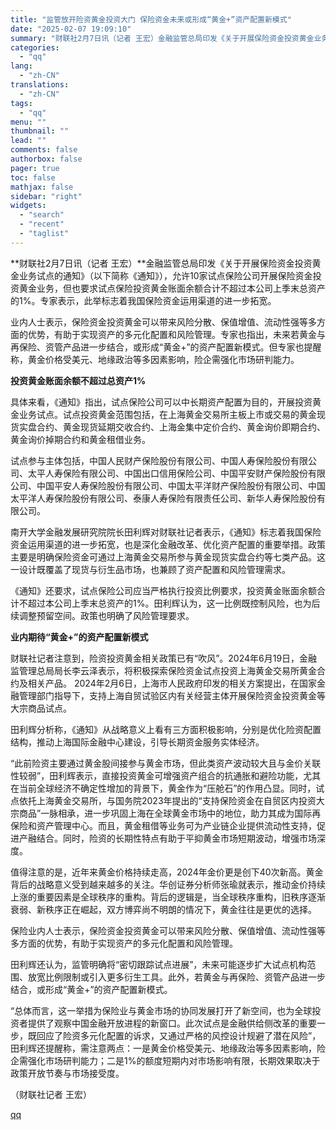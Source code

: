 ```yaml
---
title: "监管放开险资黄金投资大门 保险资金未来或形成“黄金+”资产配置新模式"
date: "2025-02-07 19:09:10"
summary: "财联社2月7日讯（记者 王宏）金融监管总局印发《关于开展保险资金投资黄金业务试点的通知》（以下简称《..."
categories:
  - "qq"
lang:
  - "zh-CN"
translations:
  - "zh-CN"
tags:
  - "qq"
menu: ""
thumbnail: ""
lead: ""
comments: false
authorbox: false
pager: true
toc: false
mathjax: false
sidebar: "right"
widgets:
  - "search"
  - "recent"
  - "taglist"
---
```


**财联社2月7日讯（记者 王宏）**金融监管总局印发《关于开展保险资金投资黄金业务试点的通知》（以下简称《通知》），允许10家试点保险公司开展保险资金投资黄金业务，但也要求试点保险投资黄金账面余额合计不超过本公司上季末总资产的1%。专家表示，此举标志着我国保险资金运用渠道的进一步拓宽。

业内人士表示，保险资金投资黄金可以带来风险分散、保值增值、流动性强等多方面的优势，有助于实现资产的多元化配置和风险管理。专家也指出，未来若黄金与再保险、资管产品进一步结合，或形成“黄金+”的资产配置新模式。但专家也提醒称，黄金价格受美元、地缘政治等多因素影响，险企需强化市场研判能力。

**投资黄金账面余额不超过总资产1%**

具体来看，《通知》指出，试点保险公司可以中长期资产配置为目的，开展投资黄金业务试点。试点投资黄金范围包括，在上海黄金交易所主板上市或交易的黄金现货实盘合约、黄金现货延期交收合约、上海金集中定价合约、黄金询价即期合约、黄金询价掉期合约和黄金租借业务。

试点参与主体包括，中国人民财产保险股份有限公司、中国人寿保险股份有限公司、太平人寿保险有限公司、中国出口信用保险公司、中国平安财产保险股份有限公司、中国平安人寿保险股份有限公司、中国太平洋财产保险股份有限公司、中国太平洋人寿保险股份有限公司、泰康人寿保险有限责任公司、新华人寿保险股份有限公司。

南开大学金融发展研究院院长田利辉对财联社记者表示，《通知》标志着我国保险资金运用渠道的进一步拓宽，也是深化金融改革、优化资产配置的重要举措。政策主要是明确保险资金可通过上海黄金交易所参与黄金现货实盘合约等七类产品。这一设计既覆盖了现货与衍生品市场，也兼顾了资产配置和风险管理需求。

《通知》还要求，试点保险公司应当严格执行投资比例要求，投资黄金账面余额合计不超过本公司上季末总资产的1%。田利辉认为，这一比例既控制风险，也为后续调整预留空间。政策也明确了风险管理要求。

**业内期待“黄金+”的资产配置新模式**

财联社记者注意到，险资投资黄金相关政策已有“吹风”。2024年6月19日，金融监管理总局局长李云泽表示，将积极探索保险资金试点投资上海黄金交易所黄金合约及相关产品。 2024年2月6日，上海市人民政府印发的相关方案提出，在国家金融管理部门指导下，支持上海自贸试验区内有关经营主体开展保险资金投资黄金等大宗商品试点。

田利辉分析称，《通知》从战略意义上看有三方面积极影响，分别是优化险资配置结构，推动上海国际金融中心建设，引导长期资金服务实体经济。

“此前险资主要通过黄金股间接参与黄金市场，但此类资产波动较大且与金价关联性较弱”，田利辉表示，直接投资黄金可增强资产组合的抗通胀和避险功能，尤其在当前全球经济不确定性增加的背景下，黄金作为“压舱石”的作用凸显。同时，试点依托上海黄金交易所，与国务院2023年提出的“支持保险资金在自贸区内投资大宗商品”一脉相承，进一步巩固上海在全球黄金市场中的地位，助力其成为国际再保险和资产管理中心。而且，黄金租借等业务可为产业链企业提供流动性支持，促进产融结合。同时，险资的长期性特点有助于平抑黄金市场短期波动，增强市场深度。

值得注意的是，近年来黄金价格持续走高，2024年金价更是创下40次新高。黄金背后的战略意义受到越来越多的关注。华创证券分析师张瑜就表示，推动金价持续上涨的重要因素是全球秩序的重构。背后的逻辑是，当全球秩序重构，旧秩序逐渐衰弱、新秩序正在崛起，双方博弈尚不明朗的情况下，黄金往往是更优的选择。

保险业内人士表示，保险资金投资黄金可以带来风险分散、保值增值、流动性强等多方面的优势，有助于实现资产的多元化配置和风险管理。

田利辉还认为，监管明确将“密切跟踪试点进展”，未来可能逐步扩大试点机构范围、放宽比例限制或引入更多衍生工具。此外，若黄金与再保险、资管产品进一步结合，或形成“黄金+”的资产配置新模式。

“总体而言，这一举措为保险业与黄金市场的协同发展打开了新空间，也为全球投资者提供了观察中国金融开放进程的新窗口。此次试点是金融供给侧改革的重要一步，既回应了险资多元化配置的诉求，又通过严格的风控设计规避了潜在风险”， 田利辉还提醒称，需注意两点：一是黄金价格受美元、地缘政治等多因素影响，险企需强化市场研判能力；二是1%的额度短期内对市场影响有限，长期效果取决于政策开放节奏与市场接受度。

（财联社记者 王宏）

[qq](https://new.qq.com/rain/a/20250207A07W1B00)
